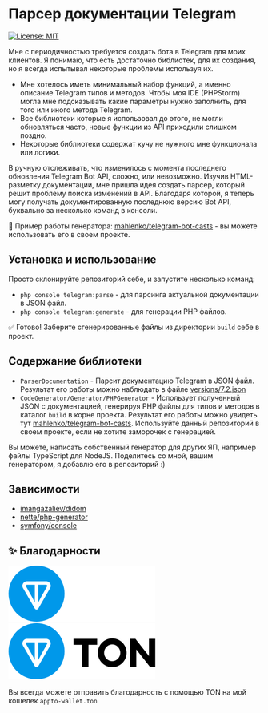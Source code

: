 # Парсер документации Telegram
[![License: MIT](https://img.shields.io/badge/License-MIT-yellow.svg)](https://opensource.org/licenses/MIT)

Мне с периодичностью требуется создать бота в Telegram для моих клиентов.
Я понимаю, что есть достаточно библиотек, для их создания, 
но я всегда испытывал некоторые проблемы используя их.

 - Мне хотелось иметь минимальный набор функций, а именно описание Telegram типов и методов. Чтобы моя IDE (PHPStorm) могла мне подсказывать какие параметры нужно заполнить, для того или иного метода Telegram.
 - Все библиотеки которые я использовал до этого, не могли обновляться часто, новые функции из API приходили слишком поздно.
 - Некоторые библиотеки содержат кучу не нужного мне функционала или логики.

В ручную отслеживать, что изменилось с момента последнего обновления Telegram Bot API, сложно, или невозможно.
Изучив HTML-разметку документации, мне пришла идея создать парсер, который решит проблему поиска изменений в API.
Благодаря которой, я теперь могу получать документированную последнюю версию Bot API, буквально за несколько команд в консоли.

🎁 Пример работы генератора: [mahlenko/telegram-bot-casts](https://github.com/mahlenko/telegram-bot-casts) - вы можете использовать его в своем проекте.

## Установка и использование
Просто склонируйте репозиторий себе, и запустите несколько команд:
 - `php console telegram:parse` - для парсинга актуальной документации в JSON файл.
 - `php console telegram:generate` - для генерации PHP файлов.

✅ Готово! Заберите сгенерированные файлы из директории `build` себе в проект.

## Содержание библиотеки
 - `ParserDocumentation` - Парсит документацию Telegram в JSON файл. Результат его работы можно наблюдать в файле [versions/7.2.json](https://github.com/mahlenko/telegram-api-parser/blob/2.0/versions/7.2.json)
 - `CodeGenerator/Generator/PHPGenerator` - Использует полученный JSON с документацией, генерируя PHP файлы для типов и методов в каталог `build` в корне проекта. Результат его работы можно увидеть тут [mahlenko/telegram-bot-casts](https://github.com/mahlenko/telegram-bot-casts). Используйте данный репозиторий в своем проекте, если не хотите заморочек с генерацией.

Вы можете, написать собственный генератор для других ЯП, например файлы TypeScript для NodeJS.
Поделитесь со мной, вашим генератором, я добавлю его в репозиторий :)

## Зависимости

- [imangazaliev/didom](https://github.com/nette/php-generatorhttps://github.com/Imangazaliev/DiDOM)
- [nette/php-generator](https://github.com/nette/php-generator)
- [symfony/console](https://symfony.com/components/Console)

## ✨ Благодарности

![TonBlockchainLogo](/ton_logo_dark_background.svg#gh-dark-mode-only)
![TonBlockchainLogo](/ton_logo_light_background.svg#gh-light-mode-only)

Вы всегда можете отправить благодарность с помощью TON на мой кошелек
`appto-wallet.ton`